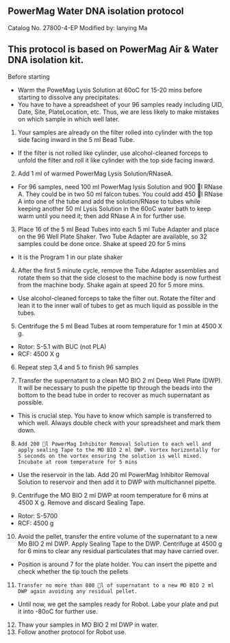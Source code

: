 ## PowerMag Water DNA isolation protocol
Catalog No. 27800-4-EP
Modified by: lanying Ma

## This protocol is based on PowerMag Air & Water DNA isolation kit.
Before starting
*	Warm the PoweMag Lysis Solution at 60oC for 15-20 mins before starting to dissolve any precipitates.
*	You have to have a spreadsheet of your 96 samples ready including UID, Date, Site, PlateLocation, etc.  Thus, we are less likely to make mistakes on which sample in which well later. 


1.	Your samples are already on the filter rolled into cylinder with the top side facing inward in the 5 ml Bead Tube.
*	If the filter is not rolled like cylinder, use alcohol-cleaned forceps to unfold the filter and roll it like cylinder with the top side facing inward. 

2.	Add 1 ml of warmed PowerMag Lysis Solution/RNaseA.
*	For 96 samples, need 100 ml PowerMag lysis Solution and 900 l RNase A. They could be in two 50 ml falcon tubes.  You could add 450 l RNase A into one of the tube and add the solution/RNase to tubes while keeping another 50 ml Lysis Solution in the 60oC water bath to keep warm until you need it; then add RNase A in for further use. 

3.	Place 16 of the 5 ml Bead Tubes into each 5 ml Tube Adapter and place on the 96 Well Plate Shaker.  Two Tube Adapter are available, so 32 samples could be done once. Shake at speed 20 for 5 mins
*	It is the Program 1 in our plate shaker

4.	After the first 5 minute cycle, remove the Tube Adapter assemblies and rotate them so that the side closest to the machine body is now furthest from the machine body. Shake again at speed 20 for 5 more mins. 
*	Use alcohol-cleaned forceps to take the filter out. Rotate the filter and lean it to the inner wall of tubes to get as much liquid as possible in the tubes. 

5.	Centrifuge the 5 ml Bead Tubes at room temperature for 1 min at 4500 X g. 
*	Rotor: S-5.1 with BUC (not PLA)
*	RCF: 4500 X g

6.	Repeat step 3,4 and 5 to finish 96 samples

7.	Transfer the supernatant to a clean MO BIO 2 ml Deep Well Plate (DWP). It will be necessary to push the pipette tip through the beads into the bottom to the bead tube in order to recover as much supernatant as possible.
*	This is crucial step. You have to know which sample is transferred to which well.  Always double check with your spreadsheet and mark them down.

8.	   Add 200 l PowerMag Inhibitor Removal Solution to each well and apply sealing Tape to the MO BIO 2 ml DWP. Vortex horizontally for 5 seconds on the vortex ensuring the solution is well mixed. Incubate at room temperature for 5 mins
*	Use the reservoir in the lab.  Add 20 ml PowerMag Inhibitor Removal Solution to reservoir and then add it to DWP with multichannel pipette.

9.	  Centrifuge the MO BIO 2 ml DWP at room temperature for 6 mins at 4500 X g. Remove and discard Sealing Tape.
*	Rotor: S-5700
*	RCF: 4500 g

10.	  Avoid the pellet, transfer the entire volume of the supernatant to a new Mo BIO 2 ml DWP. Apply Sealing Tape to the DWP. Centrifuge at 4500 g for 6 mins to clear any residual particulates that may have carried over.
*	Position is around 7 for the plate holder. You can insert the pipette and check whether the tip touch the pellets

11.	    Transfer no more than 800 l of supernatant to a new MO BIO 2 ml DWP again avoiding any residual pellet.
*	Until now, we get the samples ready for Robot. Labe your plate and put it into -80oC for further use.

12.	  Thaw your samples in MO BIO 2 ml DWP in water.
13.	Follow another protocol for Robot use. 



